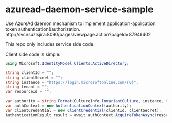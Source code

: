 # azuread-daemon-service-sample

Use AzureAd daemon mechanism to implement application-application token authentication&authorization. 
http://svcnsuzlsjira:8090/pages/viewpage.action?pageId=87949402

This repo only includes service side code.

Client side code is simple:

```csharp
using Microsoft.IdentityModel.Clients.ActiveDirectory;

string clientId = "";
string clientSecret = "";
string instance = "https://login.microsoftonline.com/{0}";
string tenant = "";
var resourceId = "";

var authority = string.Format(CultureInfo.InvariantCulture, instance, tenant);
var authContext = new AuthenticationContext(authority);
var clientCredential = new ClientCredential(clientId, clientSecret);
AuthenticationResult result = await authContext.AcquireTokenAsync(resourceId, clientCredential);
```
